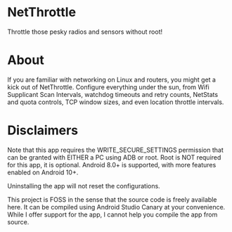 # NetThrottle
Throttle those pesky radios and sensors without root!

# About
If you are familiar with networking on Linux and routers, you might get a kick out of NetThrottle. Configure everything under the sun, from Wifi Supplicant Scan Intervals, watchdog timeouts and retry counts, NetStats and quota controls, TCP window sizes, and even location throttle intervals.

# Disclaimers
Note that this app requires the WRITE_SECURE_SETTINGS permission that can be granted with EITHER a PC using ADB or root. Root is NOT required for this app, it is optional. Android 8.0+ is supported, with more features enabled on Android 10+.

Uninstalling the app will not reset the configurations.

This project is FOSS in the sense that the source code is freely available here. It can be compiled using Android Studio Canary at your convenience. While I offer support for the app, I cannot help you compile the app from source.
